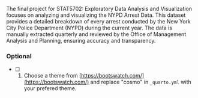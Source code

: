 The final project for STAT5702: Exploratory Data Analysis and Visualization focuses on analyzing and visualizing the NYPD Arrest Data. 
This dataset provides a detailed breakdown of every arrest conducted by the New York City Police Department (NYPD) during the current year. 
The data is manually extracted quarterly and reviewed by the Office of Management Analysis and Planning, ensuring accuracy and transparency.
### Optional

- [ ] 1. Choose a theme from [https://bootswatch.com/](https://bootswatch.com/) and replace "cosmo" in `_quarto.yml` with your prefered theme.





